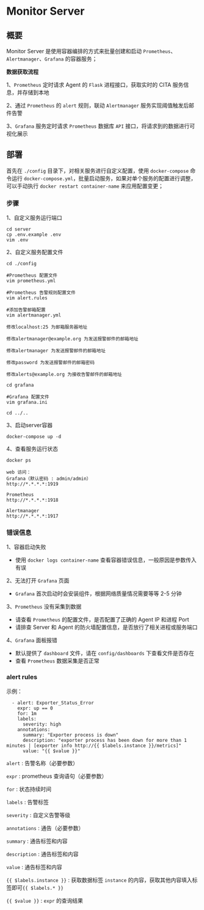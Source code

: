# Monitor Server

## 概要
Monitor Server 是使用容器编排的方式来批量创建和启动 `Prometheus`、`Alertmanager`、`Grafana` 的容器服务；

**数据获取流程**

1、`Prometheus` 定时请求 Agent 的 `Flask` 进程接口，获取实时的 CITA 服务信息，并存储到本地

2、通过 `Prometheus` 的 `alert` 规则，联动 `Alertmanager` 服务实现阈值触发后邮件告警

3、`Grafana` 服务定时请求 `Prometheus` 数据库 `API` 接口，将请求到的数据进行可视化展示

## 部署
首先在 `./config` 目录下，对相关服务进行自定义配置，使用 `docker-compose` 命令运行 `docker-compose.yml`，批量启动服务，如果对单个服务的配置进行调整，可以手动执行 `docker restart container-name` 来应用配置变更；

### 步骤
1、自定义服务运行端口
```
cd server
cp .env.example .env
vim .env
```
2、自定义服务配置文件
```
cd ./config

#Prometheus 配置文件
vim prometheus.yml

#Prometheus 告警规则配置文件
vim alert.rules

#添加告警邮箱配置
vim alertmanager.yml

修改localhost:25 为邮箱服务器地址

修改alertmanager@example.org 为发送报警邮件的邮箱地址

修改alertmanager 为发送报警邮件的邮箱地址

修改password 为发送报警邮件的邮箱密码

修改alerts@example.org 为接收告警邮件的邮箱地址

cd grafana

#Grafana 配置文件
vim grafana.ini

cd ../..
```
3、启动server容器
```
docker-compose up -d
```
4、查看服务运行状态
```
docker ps

web 访问：
Grafana（默认密码 : admin/admin）
http://*.*.*.*:1919

Prometheus
http://*.*.*.*:1918

Alertmanager
http://*.*.*.*:1917
```

### 错误信息
1、容器启动失败
* 使用 `docker logs container-name` 查看容器错误信息，一般原因是参数传入有误

2、无法打开 `Grafana` 页面
* `Grafana` 首次启动时会安装组件，根据网络质量情况需要等等 2-5 分钟

3、`Prometheus` 没有采集到数据
* 请查看 `Prometheus` 的配置文件，是否配置了正确的 Agent IP 和进程 Port
* 请排查 Server 和 Agent 的防火墙配置信息，是否放行了相关进程或服务端口

4、`Grafana` 面板报错
* 默认提供了 `dashboard` 文件，请在 `config/dashboards` 下查看文件是否存在
* 查看 `Prometheus` 数据采集是否正常

### alert rules
示例：
```
  - alert: Exporter_Status_Error
    expr: up == 0
    for: 1m
    labels:
      severity: high
    annotations:
      summary: "Exporter process is down"
      description: "exporter process has been down for more than 1 minutes | [exporter info http://{{ $labels.instance }}/metrics]"
      value: "{{ $value }}"
```
`alert` : 告警名称（必要参数）

`expr` : prometheus 查询语句（必要参数）

`for` : 状态持续时间

`labels` : 告警标签

`severity` : 自定义告警等级

`annotations` : 通告（必要参数）

`summary` : 通告标签和内容

`description` : 通告标签和内容

`value` : 通告标签和内容

`{{ $labels.instance }}` : 获取数据标签 `instance` 的内容，获取其他内容填入标签即可`{{ $labels.* }}`

`{{ $value }}` : `expr` 的查询结果
